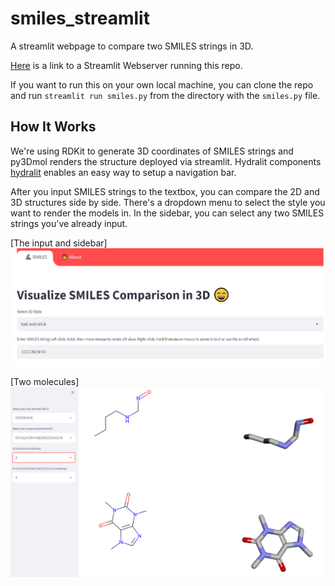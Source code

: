 # smiles_streamlit
A streamlit webpage to compare two SMILES strings in 3D.

[Here](https://share.streamlit.io/craZAX42/smiles_streamlit/main/smiles.py) is a link to a Streamlit Webserver running this repo.

If you want to run this on your own local machine, you can clone the repo and run `streamlit run smiles.py` from the directory with the `smiles.py` file.

## How It Works
We're using RDKit to generate 3D coordinates of SMILES strings and py3Dmol renders the structure deployed via streamlit. Hydralit components [hydralit](https://github.com/TangleSpace/hydralit_components) enables an easy way to setup a navigation bar.

After you input SMILES strings to the textbox, you can compare the 2D and 3D structures side by side. There's a dropdown menu to select the style you want to render the models in. In the sidebar, you can select any two SMILES strings you've already input.

[The input and sidebar] <img src="https://github.com/craZAX42/smiles_streamlit/blob/main/images/navbar_style_input.png"> 

[Two molecules]<img src="https://github.com/craZAX42/smiles_streamlit/blob/main/images/3dview.png">
